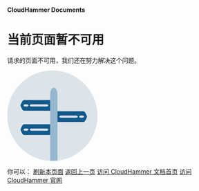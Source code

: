 #### CloudHammer Documents

# 当前页面暂不可用

请求的页面不可用，我们还在努力解决这个问题。

<svg xmlns="http://www.w3.org/2000/svg" x="0px" y="0px" viewBox="0 0 209 209" width="209" height="209">
<path d="M104.5,209 C162.213756,209 209,162.213756 209,104.5 C209,46.7862436 162.213756,0 104.5,0 C46.7862436,0 0,46.7862436 0,104.5 C0,162.213756 46.7862436,209 104.5,209 L104.5,209 L104.5,209 Z" fill="#DCE4EA"></path>
<path d="M116.264718,208.345121 C112.402869,208.777795 108.477384,209 104.5,209 C102.805268,209 101.119959,208.959658 99.4449805,208.879881 L99.4449805,54.962195 C99.4449805,46.3801116 103.211442,39.4191493 107.854849,39.4191493 C112.498256,39.4191493 116.264718,46.3801116 116.264718,54.962195 L116.264718,208.345121 L116.264718,208.345121 Z" fill="#96B8CE"></path>
<path d="M99.4449805,68.374781 L39.0990352,68.374781 C34.4556281,68.374781 30.6891664,80.726701 30.6891664,80.726701 C30.6891664,80.726701 34.4556281,93.0786211 39.0990352,93.0786211 L99.4449805,93.0786211 L99.4449805,68.374781 L99.4449805,68.374781 Z M99.4449805,124.374781 L39.0990352,124.374781 C34.4556281,124.374781 30.6891664,136.726701 30.6891664,136.726701 C30.6891664,136.726701 34.4556281,149.078621 39.0990352,149.078621 L99.4449805,149.078621 L99.4449805,124.374781 L99.4449805,124.374781 Z M116.264718,94.374781 L176.329859,94.374781 C180.973266,94.374781 184.739728,106.726701 184.739728,106.726701 C184.739728,106.726701 180.973266,119.078621 176.329859,119.078621 L116.264718,119.078621 L116.264718,94.374781 Z M55.9151036,83.3391157 L91.1892196,83.3391157 C93.2531599,83.3391157 94.9226583,82.198124 94.9226583,80.7869454 C94.9226583,79.3757668 93.2531599,78.2311239 91.1892196,78.2311239 L55.9151036,78.2311239 C53.8511633,78.2311239 52.1816649,79.3757668 52.1816649,80.7869454 C52.1816649,82.198124 53.8511633,83.3391157 55.9151036,83.3391157 Z M41.5005444,83.3391157 L45.2413216,83.3391157 C47.3052619,83.3391157 48.9784295,82.198124 48.9784295,80.7869454 C48.9784295,79.3757668 47.3052619,78.2311239 45.2413216,78.2311239 L41.5005444,78.2311239 C39.4366041,78.2311239 37.7671057,79.3757668 37.7671057,80.7869454 C37.7671057,82.198124 39.4366041,83.3391157 41.5005444,83.3391157 Z M55.9151036,139.339116 L91.1892196,139.339116 C93.2531599,139.339116 94.9226583,138.198124 94.9226583,136.786945 C94.9226583,135.375767 93.2531599,134.231124 91.1892196,134.231124 L55.9151036,134.231124 C53.8511633,134.231124 52.1816649,135.375767 52.1816649,136.786945 C52.1816649,138.198124 53.8511633,139.339116 55.9151036,139.339116 Z M41.5005444,139.339116 L45.2413216,139.339116 C47.3052619,139.339116 48.9784295,138.198124 48.9784295,136.786945 C48.9784295,135.375767 47.3052619,134.231124 45.2413216,134.231124 L41.5005444,134.231124 C39.4366041,134.231124 37.7671057,135.375767 37.7671057,136.786945 C37.7671057,138.198124 39.4366041,139.339116 41.5005444,139.339116 Z M159.51379,109.339116 L124.239674,109.339116 C122.175734,109.339116 120.506236,108.198124 120.506236,106.786945 C120.506236,105.375767 122.175734,104.231124 124.239674,104.231124 L159.51379,104.231124 C161.577731,104.231124 163.247229,105.375767 163.247229,106.786945 C163.247229,108.198124 161.577731,109.339116 159.51379,109.339116 Z M173.92835,109.339116 L170.187572,109.339116 C168.123632,109.339116 166.450464,108.198124 166.450464,106.786945 C166.450464,105.375767 168.123632,104.231124 170.187572,104.231124 L173.92835,104.231124 C175.99229,104.231124 177.661788,105.375767 177.661788,106.786945 C177.661788,108.198124 175.99229,109.339116 173.92835,109.339116 Z" fill="#125A8C" fill-rule="evenodd"></path>
</svg>

你可以：
<a href="javascript:location.reload();">刷新本页面</a>
<a href="javascript:history.back();">返回上一页</a>
<a href="/">访问 CloudHammer 文档首页</a>
<a href="https://overwall.org">访问 CloudHammer 官网</a>
